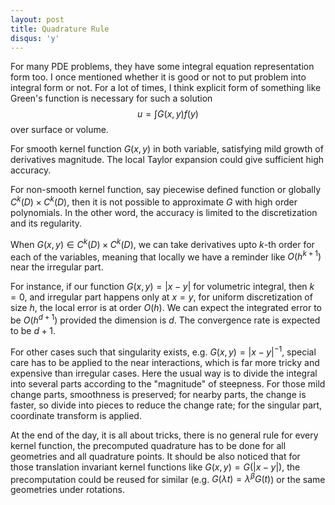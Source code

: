 ```yaml
---
layout: post
title: Quadrature Rule
disqus: 'y'
---
```


For many PDE problems, they have some integral equation representation form too. I once mentioned whether it is good or not to put problem into integral form or not. For a lot of times, I think explicit form of something like Green's function is necessary for such a solution
$$u = \int G(x, y)f(y)$$
over surface or volume.

For smooth kernel function $G(x,y)$ in both variable, satisfying mild growth of derivatives magnitude. The local Taylor expansion could give sufficient high accuracy.

For non-smooth kernel function, say piecewise defined function or globally $C^k(D)\times C^k(D)$, then it is not possible to approximate $G$ with high order polynomials. In the other word, the accuracy is limited to the discretization and its regularity.

When $G(x,y) \in C^k(D)\times C^k(D)$, we can take derivatives upto $k$-th order for each of the variables, meaning that locally we have a reminder like $O(h^{k+1})$ near the irregular part.

For instance, if our function $G(x, y) = |x-y|$ for volumetric integral, then $k=0$, and irregular part happens only at $x=y$, for uniform discretization of size $h$, the local error is at order $O(h)$. We can expect the integrated error to be $O(h^{d+1})$ provided the dimension is $d$. The convergence rate is expected to be $d+1$.

For other cases such that singularity exists, e.g. $G(x,y) = |x-y|^{-1}$, special care has to be applied to the near interactions, which is far more tricky and expensive than irregular cases. Here the usual way is to divide the integral into several parts according to the "magnitude" of steepness. For those mild change parts, smoothness is preserved; for nearby parts, the change is faster, so divide into pieces to reduce the change rate; for the singular part, coordinate transform is applied.

At the end of the day, it is all about tricks, there is no general rule for every kernel function, the precomputed quadrature has to be done for all geometries and all quadrature points. It should be also noticed that for those translation invariant kernel functions like $G(x,y) = G(|x-y|)$, the precomputation could be reused for similar (e.g. $G(\lambda t) = \lambda^{\beta} G(t)$) or the same geometries under rotations.

